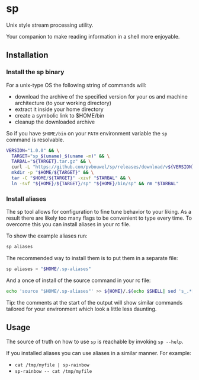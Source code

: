 # sp

Unix style stream processing utility.

Your companion to make reading information in a shell more enjoyable.

## Installation

### Install the sp binary

For a unix-type OS the following string of commands will:
 - download the archive of the specified version for your os and machine architecture (to your working directory)
 - extract it inside your home directory
 - create a symbolic link to $HOME/bin
 - cleanup the downloaded archive

So if you have `$HOME/bin` on your `PATH` environment variable the `sp` command is resolvable.

```bash
VERSION="1.0.0" && \
  TARGET="sp_$(uname)_$(uname -m)" && \
  TARBAL="${TARGET}.tar.gz" && \
  curl -L "https://github.com/pvbouwel/sp/releases/download/v${VERSION}/${TARBAL}" -o "$TARBAL" && \
  mkdir -p "$HOME/${TARGET}" && \
  tar -C "$HOME/${TARGET}" -xzvf "$TARBAL" && \
  ln -svf "${HOME}/${TARGET}/sp" "${HOME}/bin/sp" && rm "$TARBAL"
```

### Install aliases

The sp tool allows for configuration to fine tune behavior to your liking. As a result there are likely too many flags to be convenient to type every time. To overcome this you can install aliases in your rc file.

To show the example aliases run:
```bash
sp aliases
```

The recommended way to install them is to put them in a separate file:
```bash
sp aliases > "$HOME/.sp-aliases"
```

And a once of install of the source command in your rc file:
```bash
echo 'source "$HOME/.sp-aliases"' >> ${HOME}/.$(echo $SHELL| sed 's_.*[/]\([a-z]*\)_\1_')rc
```

Tip: the comments at the start of the output will show similar commands tailored for your environment which look a little less daunting.



## Usage

The source of truth on how to use `sp` is reachable by invoking `sp --help`.

If you installed aliases you can use aliases in a similar manner. For example:
- `cat /tmp/myfile | sp-rainbow`
- `sp-rainbow -- cat /tmp/myfile`
